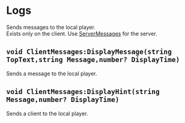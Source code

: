 # Logs
Sends messages to the local player.<br>
Exists only on the client. Use [ServerMessages](servermessages.md) for the server.

## `void ClientMessages:DisplayMessage(string TopText,string Message,number? DisplayTime)`
Sends a message to the local player.

## `void ClientMessages:DisplayHint(string Message,number? DisplayTime)`
Sends a client to the local player.